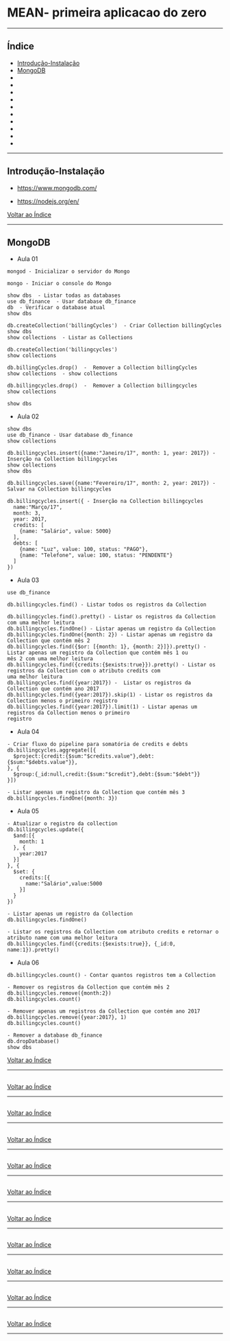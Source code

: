 # MEAN- primeira aplicacao do zero

---

## <a name="indice">Índice</a>

- [Introdução-Instalação](#parte1)   
- [MongoDB](#parte2)   
- [](#parte3)   
- [](#parte4)   
- [](#parte5)   
- [](#parte6)   
- [](#parte7)   
- [](#parte8)   
- [](#parte9)   
- [](#parte10)   
- [](#parte11)   
- [](#parte12)   



---

## <a name="parte1">Introdução-Instalação</a>

- https://www.mongodb.com/

- https://nodejs.org/en/


[Voltar ao Índice](#indice)

---

## <a name="parte2">MongoDB</a>

- Aula 01
```
mongod - Inicializar o servidor do Mongo

mongo - Iniciar o console do Mongo

show dbs  - Listar todas as databases
use db_finance  - Usar database db_finance
db  - Verificar o database atual
show dbs  

db.createCollection('billingCycles')  - Criar Collection billingCycles
show dbs  
show collections  - Listar as Collections

db.createCollection('billingcycles')  
show collections  
 
db.billingCycles.drop()  -  Remover a Collection billingCycles
show collections  - show collections

db.billingcycles.drop()  -  Remover a Collection billingcycles
show collections  

show dbs  

```

- Aula 02

```
show dbs
use db_finance - Usar database db_finance
show collections

db.billingcycles.insert({name:"Janeiro/17", month: 1, year: 2017}) - Inserção na Collection billingcycles
show collections
show dbs

db.billingcycles.save({name:"Fevereiro/17", month: 2, year: 2017}) - Salvar na Collection billingcycles

db.billingcycles.insert({ - Inserção na Collection billingcycles
  name:"Março/17",
  month: 3,
  year: 2017,
  credits: [
    {name: "Salário", value: 5000}
  ],
  debts: [
    {name: "Luz", value: 100, status: "PAGO"},
    {name: "Telefone", value: 100, status: "PENDENTE"}
  ]
})
```

- Aula 03

```
use db_finance

db.billingcycles.find() - Listar todos os registros da Collection

db.billingcycles.find().pretty() - Listar os registros da Collection com uma melhor leitura
db.billingcycles.findOne() - Listar apenas um registro da Collection
db.billingcycles.findOne({month: 2}) - Listar apenas um registro da Collection que contém mês 2
db.billingcycles.find({$or: [{month: 1}, {month: 2}]}).pretty() - Listar apenas um registro da Collection que contém mês 1 ou
mês 2 com uma melhor leitura
db.billingcycles.find({credits:{$exists:true}}).pretty() - Listar os registros da Collection com o atributo credits com
uma melhor leitura
db.billingcycles.find({year:2017}) -  Listar os registros da Collection que contém ano 2017
db.billingcycles.find({year:2017}).skip(1) - Listar os registros da Collection menos o primeiro registro
db.billingcycles.find({year:2017}).limit(1) - Listar apenas um registros da Collection menos o primeiro
registro

```

- Aula 04

```
- Criar fluxo do pipeline para somatória de credits e debts
db.billingcycles.aggregate([{
  $project:{credit:{$sum:"$credits.value"},debt:{$sum:"$debts.value"}},
}, {
  $group:{_id:null,credit:{$sum:"$credit"},debt:{$sum:"$debt"}}
}])

- Listar apenas um registro da Collection que contém mês 3
db.billingcycles.findOne({month: 3})
```

- Aula 05

```
- Atualizar o registro da collection
db.billingcycles.update({
  $and:[{
    month: 1
  }, {
    year:2017
  }]
}, {
  $set: {
    credits:[{
      name:"Salário",value:5000
    }]
  }
})

- Listar apenas um registro da Collection
db.billingcycles.findOne()

- Listar os registros da Collection com atributo credits e retornar o atributo name com uma melhor leitura
db.billingcycles.find({credits:{$exists:true}}, {_id:0, name:1}).pretty()
```

- Aula 06
```
db.billingcycles.count() - Contar quantos registros tem a Collection

- Remover os registros da Collection que contém mês 2
db.billingcycles.remove({month:2})
db.billingcycles.count()

- Remover apenas um registros da Collection que contém ano 2017
db.billingcycles.remove({year:2017}, 1)
db.billingcycles.count()

- Remover a database db_finance
db.dropDatabase()
show dbs

```

[Voltar ao Índice](#indice)

---

## <a name="parte3"></a>


[Voltar ao Índice](#indice)

---

## <a name="parte4"></a>


[Voltar ao Índice](#indice)

---

## <a name="parte5"></a>


[Voltar ao Índice](#indice)

---

## <a name="parte6"></a>


[Voltar ao Índice](#indice)

---

## <a name="parte7"></a>


[Voltar ao Índice](#indice)

---

## <a name="parte8"></a>


[Voltar ao Índice](#indice)

---

## <a name="parte9"></a>


[Voltar ao Índice](#indice)

---

## <a name="parte10"></a>


[Voltar ao Índice](#indice)

---

## <a name="parte11"></a>


[Voltar ao Índice](#indice)

---

## <a name="parte12"></a>


[Voltar ao Índice](#indice)

---